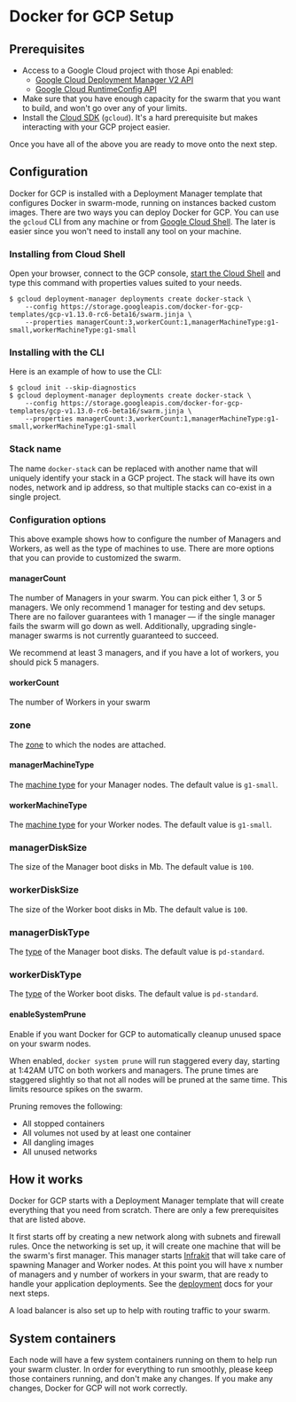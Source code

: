 <!--[metadata]>
+++
title = "Docker for GCP"
description = "Docker for GCP"
keywords = ["iaas, gcp"]
[menu.main]
identifier="docs-gcp-index"
parent = "docs-gcp"
name = "Setup & Prerequisites"
weight="100"
+++
<![end-metadata]-->

# Docker for GCP Setup

## Prerequisites

- Access to a Google Cloud project with those Api enabled:
  - [Google Cloud Deployment Manager V2 API](https://console.developers.google.com/apis/api/deploymentmanager-json.googleapis.com/overview?project=docker4x&duration=PT1H)
  - [Google Cloud RuntimeConfig API](https://console.developers.google.com/apis/api/runtimeconfig.googleapis.com/overview?project=docker4x)
- Make sure that you have enough capacity for the swarm that you want to build, and won't go over any of your limits.
- Install the [Cloud SDK](https://cloud.google.com/sdk/downloads) (`gcloud`). It's a hard prerequisite but makes interacting with your GCP project easier.

Once you have all of the above you are ready to move onto the next step.

## Configuration

Docker for GCP is installed with a Deployment Manager template that configures Docker in swarm-mode, running on instances backed custom images. There are two ways you can deploy Docker for GCP. You can use the `gcloud` CLI from any machine or from [Google Cloud Shell](https://cloud.google.com/shell/docs/quickstart).
The later is easier since you won't need to install any tool on your machine.

### Installing from Cloud Shell

Open your browser, connect to the GCP console, [start the Cloud Shell](https://cloud.google.com/shell/docs/quickstart#start_cloud_shell) and type this command
with properties values suited to your needs.

```
$ gcloud deployment-manager deployments create docker-stack \
    --config https://storage.googleapis.com/docker-for-gcp-templates/gcp-v1.13.0-rc6-beta16/swarm.jinja \
    --properties managerCount:3,workerCount:1,managerMachineType:g1-small,workerMachineType:g1-small
```

### Installing with the CLI

Here is an example of how to use the CLI:

```
$ gcloud init --skip-diagnostics
$ gcloud deployment-manager deployments create docker-stack \
    --config https://storage.googleapis.com/docker-for-gcp-templates/gcp-v1.13.0-rc6-beta16/swarm.jinja \
    --properties managerCount:3,workerCount:1,managerMachineType:g1-small,workerMachineType:g1-small
```

### Stack name

The name `docker-stack` can be replaced with another name that will uniquely identify
your stack in a GCP project. The stack will have its own nodes, network and ip address, so
that multiple stacks can co-exist in a single project.

### Configuration options

This above example shows how to configure the number of Managers and Workers, as well as the type of machines to use.
There are more options that you can provide to customized the swarm.

#### managerCount
The number of Managers in your swarm. You can pick either 1, 3 or 5 managers. We only recommend 1 manager for testing and dev setups. There are no failover guarantees with 1 manager — if the single manager fails the swarm will go down as well. Additionally, upgrading single-manager swarms is not currently guaranteed to succeed.

We recommend at least 3 managers, and if you have a lot of workers, you should pick 5 managers.

#### workerCount
The number of Workers in your swarm

### zone
The [zone](https://cloud.google.com/compute/docs/regions-zones/viewing-regions-zones) to which the nodes are attached.

#### managerMachineType
The [machine type](https://cloud.google.com/compute/docs/machine-types) for your Manager nodes. The default value is `g1-small`.

#### workerMachineType
The [machine type](https://cloud.google.com/compute/docs/machine-types) for your Worker nodes. The default value is `g1-small`.

### managerDiskSize
The size of the Manager boot disks in Mb. The default value is `100`.

### workerDiskSize
The size of the Worker boot disks in Mb. The default value is `100`.

### managerDiskType
The [type](https://cloud.google.com/compute/docs/disks/#pdspecs) of the Manager boot disks. The default value is `pd-standard`.

### workerDiskType
The [type](https://cloud.google.com/compute/docs/disks/#pdspecs) of the Worker boot disks. The default value is `pd-standard`.

#### enableSystemPrune

Enable if you want Docker for GCP to automatically cleanup unused space on your swarm nodes.

When enabled, `docker system prune` will run staggered every day, starting at 1:42AM UTC on both workers and managers. The prune times are staggered slightly so that not all nodes will be pruned at the same time. This limits resource spikes on the swarm.

Pruning removes the following:
- All stopped containers
- All volumes not used by at least one container
- All dangling images
- All unused networks

## How it works

Docker for GCP starts with a Deployment Manager template that will create everything that you need from scratch. There are only a few prerequisites that are listed above.

It first starts off by creating a new network along with subnets and firewall rules. Once the networking is set up, it will create one machine that will be the swarm's first manager. This manager starts [Infrakit](https://github.com/docker/infrakit) that will take care of spawning Manager and Worker nodes. At this point you will have x number of managers and y number of workers in your swarm, that are ready to handle your application deployments. See the [deployment](../deploy.md) docs for your next steps.

A load balancer is also set up to help with routing traffic to your swarm.

## System containers

Each node will have a few system containers running on them to help run your swarm cluster. In order for everything to run smoothly, please keep those containers running, and don't make any changes. If you make any changes, Docker for GCP will not work correctly.
